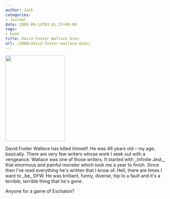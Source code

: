 ```yaml
---
author: Jack
categories:
- Journal
date: 2008-09-14T03:41:27+00:00
tags:
- book
title: David Foster Wallace Dies
url: /2008/david-foster-wallace-dies/
---
```


[<img src="https://www.baty.net/files//david_foster_wallace.jpg" alt="" title="david_foster_wallace" width="186" height="268" class="alignleft size-full wp-image-2676" />][1]

<span class="drop_cap">D</span>avid Foster Wallace has killed himself. He was 46 years old &#8211; my age, basically. There are very few writers whose work I seek out with a vengeance. Wallace was one of those writers. It started with \_Infinite Jest\_, that enormous and painful monster which took me a year to finish. Since then I've read everything he's written that I know of. Hell, there are times I want to \_be\_ DFW. He was brilliant, funny, diverse, hip to a fault and it's a terrible, terrible thing that he's gone.

Anyone for a game of Eschaton?

 [1]: https://www.baty.net/files//david_foster_wallace.jpg
